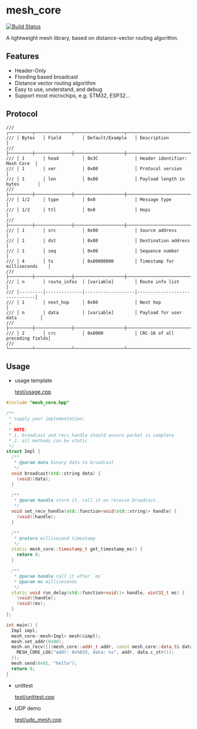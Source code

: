 # mesh_core

[![Build Status](https://github.com/shuai132/mesh_core/workflows/CI/badge.svg)](https://github.com/shuai132/mesh_core/actions?workflow=CI)

A lightweight mesh library, based on distance-vector routing algorithm.

## Features

* Header-Only
* Flooding based broadcast
* Distance vector routing algorithm
* Easy to use, understand, and debug
* Support most microchips, e.g. STM32, ESP32...

## Protocol

```text
/// ┌─────────┬──────────────┬───────────────────┬───────────────────────────────┐
/// │ Bytes   │ Field        │ Default/Example   │ Description                   │
/// ├─────────┼──────────────┼───────────────────┼───────────────────────────────┤
/// │ 1       │ head         │ 0x3C              │ Header identifier: Mesh Core  │
/// │ 1       │ ver          │ 0x00              │ Protocol version              │
/// │ 1       │ len          │ 0x00              │ Payload length in bytes       │
/// ├─────────┼──────────────┼───────────────────┼───────────────────────────────┤
/// │ 1/2     │ type         │ 0x0               │ Message type                  │
/// │ 1/2     │ ttl          │ 0x0               │ Hops                          │
/// ├─────────┼──────────────┼───────────────────┼───────────────────────────────┤
/// │ 1       │ src          │ 0x00              │ Source address                │
/// │ 1       │ dst          │ 0x00              │ Destination address           │
/// │ 1       │ seq          │ 0x00              │ Sequence number               │
/// │ 4       │ ts           │ 0x00000000        │ Timestamp for milliseconds    │
/// ├─────────┼──────────────┼───────────────────┼───────────────────────────────┤
/// │ n       │ route_infos  │ [variable]        │ Route info list               │
/// │---------│--------------│-------------------│-------------------------------│
/// │ 1       │ next_hop     │ 0x00              │ Next hop                      │
/// │ n       │ data         │ [variable]        │ Payload for user data         │
/// ├─────────┼──────────────┼───────────────────┼───────────────────────────────┤
/// │ 2       │ crc          │ 0x0000            │ CRC-16 of all preceding fields│
/// └─────────┴──────────────┴───────────────────┴───────────────────────────────┘
```

## Usage

* usage template

  [test/usage.cpp](test/usage.cpp)

```c++
#include "mesh_core.hpp"

/**
 * supply your implementation:
 *
 * NOTE:
 * 1. broadcast and recv_handle should ensure packet is complete
 * 2. all methods can be static
 */
struct Impl {
  /**
   * @param data binary data to broadcast
   */
  void broadcast(std::string data) {
    (void)(data);
  }

  /**
   * @param handle store it, call it on receive broadcast.
   */
  void set_recv_handle(std::function<void(std::string)> handle) {
    (void)(handle);
  }

  /**
   * @return millisecond timestamp
   */
  static mesh_core::timestamp_t get_timestamp_ms() {
    return 0;
  }

  /**
   * @param handle call it after `ms`
   * @param ms milliseconds
   */
  static void run_delay(std::function<void()> handle, uint32_t ms) {
    (void)(handle);
    (void)(ms);
  }
};

int main() {
  Impl impl;
  mesh_core::mesh<Impl> mesh(&impl);
  mesh.set_addr(0x00);
  mesh.on_recv([](mesh_core::addr_t addr, const mesh_core::data_t& data) {
    MESH_CORE_LOG("addr: 0x%02X, data: %s", addr, data.c_str());
  });
  mesh.send(0x01, "hello");
  return 0;
}
```

* unittest

  [test/unittest.cpp](test/unittest.cpp)

* UDP demo

  [test/udp_mesh.cpp](test/udp_mesh.cpp)
